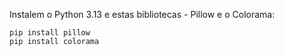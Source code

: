 Instalem o Python 3.13 e estas bibliotecas - Pillow e o Colorama:

```
pip install pillow
pip install colorama
```
